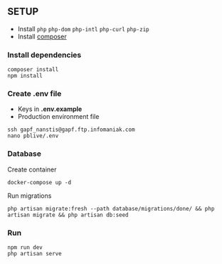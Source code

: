 ## SETUP

- Install `php` `php-dom` `php-intl` `php-curl` `php-zip`
- Install [composer](https://getcomposer.org/download/)

### Install dependencies

```
composer install
npm install
```

### Create .env file

- Keys in **.env.example**
- Production environment file

```
ssh gapf_nanstis@gapf.ftp.infomaniak.com
nano pblive/.env
```

### Database

Create container

```
docker-compose up -d
```

Run migrations

```
php artisan migrate:fresh --path database/migrations/done/ && php artisan migrate && php artisan db:seed
```

### Run

```
npm run dev
php artisan serve
```




